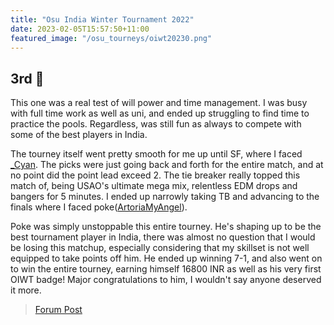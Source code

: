 ```yaml
---
title: "Osu India Winter Tournament 2022"
date: 2023-02-05T15:57:50+11:00
featured_image: "/osu_tourneys/oiwt20230.png"
---
```


3rd 🥉 
---------
<!--more-->
This one was a real test of will power and time management. I was busy with full time work as well as uni, and ended up struggling to find time to practice the pools. Regardless, was still fun as always to compete with some of the best players in India.

The tourney itself went pretty smooth for me up until SF, where I faced [_Cyan](https://osu.ppy.sh/users/10250612/osu). The picks were just going back and forth for the entire match, and at no point did the point lead exceed 2. The tie breaker really topped this match of, being USAO's ultimate mega mix, relentless EDM drops and bangers for 5 minutes. I ended up narrowly taking TB and advancing to the finals where I faced poke([ArtoriaMyAngel](https://osu.ppy.sh/users/11412507)).

Poke was simply unstoppable this entire tourney. He's shaping up to be the best tournament player in India, there was almost no question that I would be losing this matchup, especially considering that my skillset is not well equipped to take points off him. He ended up winning 7-1, and also went on to win the entire tourney, earning himself 16800 INR as well as his very first OIWT badge! Major congratulations to him, I wouldn't say anyone deserved it more.

> [Forum Post](https://osu.ppy.sh/community/forums/topics/1689545)

